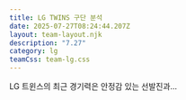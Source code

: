 ```yaml
---
title: LG TWINS 구단 분석
date: 2025-07-27T08:24:44.207Z
layout: team-layout.njk
description: "7.27"
category: lg
teamCss: team-lg.css
---
```

LG 트윈스의 최근 경기력은 안정감 있는 선발진과…